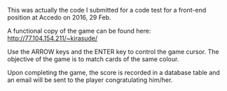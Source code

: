 This was actually the code I submitted for a code test for a front-end position at Accedo on 2016, 29 Feb.

A functional copy of the game can be found here:
http://77.104.154.211/~kirasude/


Use the ARROW keys and the ENTER key to control the game cursor.
The objective of the game is to match cards of the same colour.

Upon completing the game, the score is recorded in a database table and an email will be sent to the player congratulating him/her.

